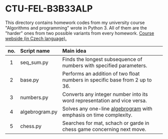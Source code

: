# CTU-FEL-B3B33ALP
This directory contains homework codes from my university course "Algorithms and programming" wrote in Python 3. All of them are the "harder" ones from two possible variants from every homework.
[Course webside (in Czech language).](https://cw.fel.cvut.cz/wiki/courses/b3b33alp/cviceni/start "cw.fel.cvut.cz/wiki/courses/b3b33alp/cviceni/start")

|no.|Script name|Main idea|
|:---:|:---|:---|
|1|seq_sum.py|Finds the longest subsequence of numbers with specified parameters.|
|2|base.py|Performs an addition of two float numbers in specific base from 2 up to 36. |
|3|numbers.py|Converts any integer number into its word representation and vice versa.|
|4|algebrogram.py|Solves any one-line [algebrogram](https://en.wikipedia.org/wiki/Verbal_arithmetic "en.wikipedia.org/wiki/Verbal_arithmetic") with emphasis on time complexity.|
|5|chess.py|Searches for mat, schach or garde in chess game concerning next move.|
